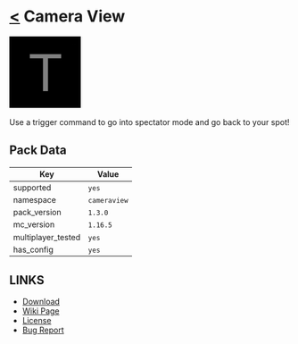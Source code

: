 # [<](../README.md) Camera View

![alt](pack.png)

Use a trigger command to go into spectator mode and go back to your spot!

## Pack Data

| Key                | Value        |
|--------------------|--------------|
| supported          | `yes`        |
| namespace          | `cameraview` |
| pack_version       | `1.3.0 `     |
| mc_version         | `1.16.5`     |
| multiplayer_tested | `yes`        |
| has_config         | `yes`        |

## LINKS

-   [Download](https://www.planetminecraft.com/data-pack/camera-view-datapack-1-14/)
-   [Wiki Page](https://github.com/legopitstop/Datapacks/wiki/Camera_View)
-   [License](https://legopitstop.weebly.com/license.html)
-   [Bug Report](https://github.com/legopitstop/Datapacks/issues)
